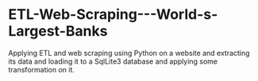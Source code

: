 # ETL-Web-Scraping---World-s-Largest-Banks
Applying ETL and web scraping using Python on a website and extracting its data and loading it to a SqlLite3 database and applying some transformation on it. 
